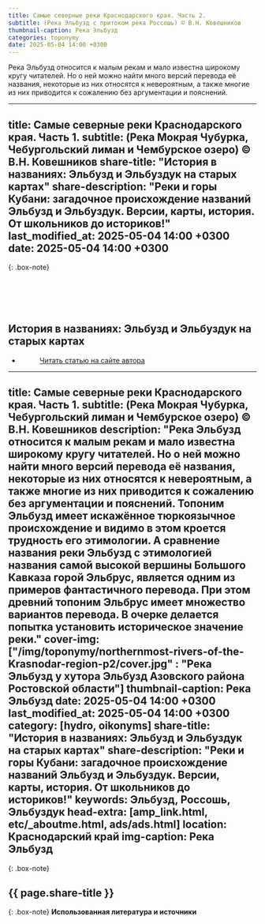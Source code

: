 ```yaml
---
title: Самые северные реки Краснодарского края. Часть 2.
subtitle: (Река Эльбузд с притоком река Россошь) © В.Н. Ковешников
thumbnail-caption: Река Эльбузд
categories: toponymy
date: 2025-05-04 14:00 +0300
---
```

Река Эльбузд относится к малым рекам и мало известна широкому кругу читателей. Но о ней можно найти много версий перевода её названия, некоторые из них относятся к невероятным, а также многие из них приводится к сожалению без аргументации и пояснений.

---
title: Самые северные реки Краснодарского края. Часть 1.
subtitle: (Река Мокрая Чубурка, Чебургольский лиман и Чембурское озеро) © В.Н. Ковешников
share-title: "История в названиях: Эльбузд и Эльбуздук на старых картах"
share-description: "Реки и горы Кубани: загадочное происхождение названий Эльбузд и Эльбуздук. Версии, карты, история. От школьников до историков!"
last_modified_at: 2025-05-04 14:00 +0300
date: 2025-05-04 14:00 +0300
---
{: .box-note}
## <br><br><br>История в названиях: Эльбузд и Эльбуздук на старых картах

<ul class="pagination blog-pager"><li class="page-item previous"><figure><a class="page-link" href="{{ page.url | absolute_url | strip_index | replace:'/amp/','/' }}" data-toggle="tooltip" data-placement="top" title="Перейти на основную версию сайта">Читать статью на сайте автора</a></figure></li></ul>

---
title: Самые северные реки Краснодарского края. Часть 1.
subtitle: (Река Мокрая Чубурка, Чебургольский лиман и Чембурское озеро) © В.Н. Ковешников
description: "Река Эльбузд относится к малым рекам и мало известна широкому кругу читателей. Но о ней можно найти много версий перевода её названия, некоторые из них относятся к невероятным, а также многие из них приводится к сожалению без аргументации и пояснений. Топоним Эльбузд имеет искажённое тюркоязычное происхождение и видимо в этом кроется трудность его этимологии. А сравнение названия реки Эльбузд с этимологией названия самой высокой вершины Большого Кавказа горой Эльбрус, является одним из примеров фантастичного перевода. При этом древний топоним Эльбрус имеет множество вариантов перевода. В очерке делается попытка установить историческое значение реки."
cover-img: ["/img/toponymy/northernmost-rivers-of-the-Krasnodar-region-p2/cover.jpg" : "Река Эльбузд у хутора Эльбузд Азовского района Ростовской области"]
thumbnail-caption: Река Эльбузд
date: 2025-05-04 14:00 +0300
last_modified_at: 2025-05-04 14:00 +0300
category: [hydro, oikonyms]
share-title: "История в названиях: Эльбузд и Эльбуздук на старых картах"
share-description: "Реки и горы Кубани: загадочное происхождение названий Эльбузд и Эльбуздук. Версии, карты, история. От школьников до историков!"
keywords: Эльбузд, Россошь, Эльбуздук
head-extra: [amp_link.html, etc/_aboutme.html, ads/ads.html]
location: Краснодарский край
img-caption: Река Эльбузд
---
{: .box-note}
## {{ page.share-title }}


{: .box-note}
**Использованная литература и источники**

